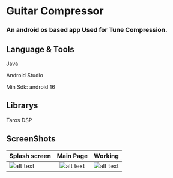 # Guitar Compressor
 <h3> An android os based app Used for Tune Compression. </3>


## Language & Tools
<p>Java </P>
<p>Android Studio</p>
<p>Min Sdk: android 16</p>


## Librarys
Taros DSP

## ScreenShots

[splash]: https://github.com/farhansadikgalib/raw/blob/master/Guitar%20Compressor/splash.png
[dashboard]: https://github.com/farhansadikgalib/raw/blob/master/Guitar%20Compressor/mainPage.png
[working]: https://github.com/farhansadikgalib/raw/blob/master/Guitar%20Compressor/while%20working.png


|    Splash screen      |    Main Page  |   Working |
| ------------- |:-------------: |------------- |
|![alt text][splash]  | ![alt text][dashboard] |![alt text][working] |


